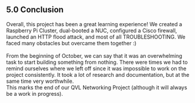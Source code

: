 <h2>5.0 Conclusion</h2>
Overall, this project has been a great learning experience! We created a Raspberry Pi Cluster, dual-booted a NUC, configured a Cisco firewall, launched an HTTP flood attack, and most of all TROUBLESHOOTING. We faced many obstacles but overcame them together :)
<br>
<br>
From the beginning of October, we can say that it was an overwhelming task to start building something from nothing. There were times we had to remind ourselves where we left off since it was impossible to work on the project consistently. It took a lot of research and documentation, but at the same time very worthwhile. 

<br>
This marks the end of our QVL Networking Project (although it will always be a work in progress). 
